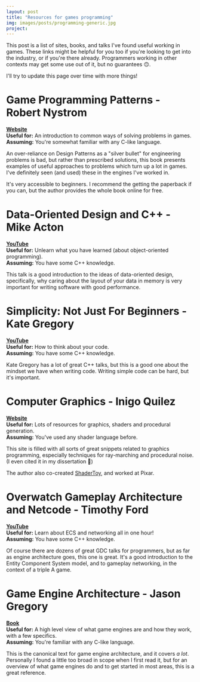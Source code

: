 ```yaml
---
layout: post
title: "Resources for games programming"
img: images/posts/programming-generic.jpg
project: 
---
```


This post is a list of sites, books, and talks I've found useful working in games. These links might be helpful for you too if you're looking to get into the industry, or if you're there already. Programmers working in other contexts 
may get some use out of it, but no guarantees 🙃.

I'll try to update this page over time with more things!

# Game Programming Patterns - Robert Nystrom
**[Website](http://gameprogrammingpatterns.com/)**  
**Useful for:** An introduction to common ways of solving problems in games.  
**Assuming:** You're somewhat familiar with any C-like language.  

An over-reliance on Design Patterns as a "silver bullet" for engineering problems is 
bad, but rather than prescribed solutions, this book presents examples of useful approaches to problems
 which turn up a lot in games. I've definitely seen (and used) these in the engines I've worked in. 

It's very accessible to beginners. I recommend the getting the paperback if you can, but 
the author provides the whole book online for free.

# Data-Oriented Design and C++ - Mike Acton
**[YouTube](https://www.youtube.com/watch?v=rX0ItVEVjHc)**  
**Useful for:** Unlearn what you have learned (about object-oriented programming).  
**Assuming:** You have some C++ knowledge.

This talk is a good introduction to the ideas of data-oriented design, specifically, why caring about
the layout of your data in memory is very important for writing software with good performance.

# Simplicity: Not Just For Beginners - Kate Gregory
**[YouTube](https://youtu.be/n0Ak6xtVXno?t=55)**  
**Useful for:** How to think about your code.  
**Assuming:** You have some C++ knowledge.

Kate Gregory has a lot of great C++ talks, but this is a good one about the mindset we have when 
writing code. Writing simple code can be hard, but it's important.

# Computer Graphics - Inigo Quilez
**[Website](https://iquilezles.org/www/index.htm)**  
**Useful for:** Lots of resources for graphics, shaders and procedural generation.  
**Assuming:** You've used any shader language before.

This site is filled with all sorts of great snippets related to graphics programming, especially techniques for
ray-marching and procedural noise. (I even cited it in my dissertation 🙂)

The author also co-created [ShaderToy](https://www.shadertoy.com/), and worked at Pixar.

# Overwatch Gameplay Architecture and Netcode - Timothy Ford
**[YouTube](https://www.youtube.com/watch?v=W3aieHjyNvw)**  
**Useful for:** Learn about ECS and networking all in one hour!  
**Assuming:** You have some C++ knowledge.  

Of course there are dozens of great GDC talks for programmers, but as far as engine architecture goes, this one is 
great. It's a good introduction to the Entity Component System model, and to gameplay networking, in the context
of a triple A game.

# Game Engine Architecture - Jason Gregory
**[Book](https://www.gameenginebook.com/)**  
**Useful for:** A high level view of what game engines are and how they work, with a few specifics.  
**Assuming:**  You're familiar with any C-like language.  

This is the canonical text for game engine architecture, and it covers *a lot*. Personally I found a little 
too broad in scope when I first read it, but 
for an overview of what game engines do and to get started in most areas, this is a great reference.


